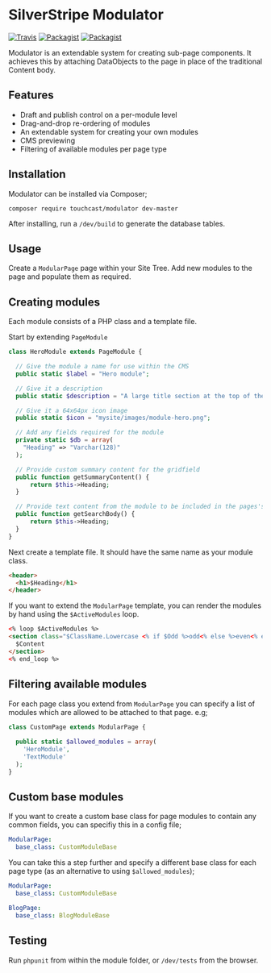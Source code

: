 # SilverStripe Modulator

[![Travis](https://img.shields.io/travis/touchcast/modulator.svg)](https://travis-ci.org/touchcast/modulator)
[![Packagist](https://img.shields.io/packagist/v/touchcast/modulator.svg)](https://packagist.org/packages/touchcast/modulator)
[![Packagist](https://img.shields.io/packagist/dt/touchcast/modulator.svg)](https://packagist.org/packages/touchcast/modulator)

Modulator is an extendable system for creating sub-page components. It achieves this by attaching DataObjects to the page in place of the traditional Content body.

## Features

* Draft and publish control on a per-module level
* Drag-and-drop re-ordering of modules
* An extendable system for creating your own modules
* CMS previewing
* Filtering of available modules per page type

## Installation

Modulator can be installed via Composer;

    composer require touchcast/modulator dev-master

After installing, run a ``/dev/build`` to generate the database tables.

## Usage

Create a ``ModularPage`` page within your Site Tree. Add new modules to the page and populate them as required.

## Creating modules

Each module consists of a PHP class and a template file.

Start by extending ``PageModule``

```php
class HeroModule extends PageModule {

  // Give the module a name for use within the CMS
  public static $label = "Hero module";

  // Give it a description
  public static $description = "A large title section at the top of the page";

  // Give it a 64x64px icon image
  public static $icon = "mysite/images/module-hero.png";

  // Add any fields required for the module
  private static $db = array(
    "Heading" => "Varchar(128)"
  );

  // Provide custom summary content for the gridfield
  public function getSummaryContent() {
      return $this->Heading;
  }

  // Provide text content from the module to be included in the pages's search index
  public function getSearchBody() {
      return $this->Heading;
  }
}
```

Next create a template file. It should have the same name as your module class.

```html
<header>
  <h1>$Heading</h1>
</header>
```

If you want to extend the ``ModularPage`` template, you can render the modules by hand using the ``$ActiveModules`` loop.

```html
<% loop $ActiveModules %>
<section class="$ClassName.Lowercase <% if $Odd %>odd<% else %>even<% end_if %> order-$Order">
  $Content
</section>
<% end_loop %>
```

## Filtering available modules

For each page class you extend from ``ModularPage`` you can specify a list of modules which are allowed to be attached to that page. e.g;

```php
class CustomPage extends ModularPage {
  
  public static $allowed_modules = array(
    'HeroModule',
    'TextModule'
  );
}
```

## Custom base modules

If you want to create a custom base class for page modules to contain any common fields, you can specifiy this in a config file;

```yml
ModularPage:
  base_class: CustomModuleBase
```

You can take this a step further and specify a different base class for each page type (as an alternative to using ``$allowed_modules``);

```yml
ModularPage:
  base_class: CustomModuleBase

BlogPage:
  base_class: BlogModuleBase
```

## Testing

Run ``phpunit`` from within the module folder, or ``/dev/tests`` from the browser.

